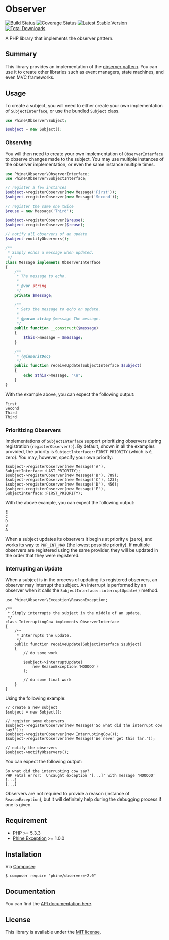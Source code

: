 Observer
========

[![Build Status][]](https://travis-ci.org/phine/lib-observer)
[![Coverage Status][]](https://coveralls.io/r/phine/lib-observer)
[![Latest Stable Version][]](https://packagist.org/packages/phine/observer)
[![Total Downloads][]](https://packagist.org/packages/phine/observer)

A PHP library that implements the observer pattern.

Summary
-------

This library provides an implementation of the [observer pattern][]. You can
use it to create other libraries such as event managers, state machines, and
even MVC frameworks.

Usage
-----

To create a subject, you will need to either create your own implementation
of `SubjectInterface`, or use the bundled `Subject` class.

```php
use Phine\Observer\Subject;

$subject = new Subject();
```

### Observing

You will then need to create your own implementation of `ObserverInterface`
to observe changes made to the subject. You may use multiple instances of
the observer implementation, or even the same instance multiple times.

```php
use Phine\Observer\ObserverInterface;
use Phine\Observer\SubjectInterface;

// register a few instances
$subject->registerObserver(new Message('First'));
$subject->registerObserver(new Message('Second'));

// register the same one twice
$reuse = new Message('Third');

$subject->registerObserver($reuse);
$subject->registerObserver($reuse);

// notify all observers of an update
$subject->notifyObservers();

/**
 * Simply echos a message when updated.
 */
class Message implements ObserverInterface
{
    /**
     * The message to echo.
     *
     * @var string
     */
    private $message;

    /**
     * Sets the message to echo on update.
     *
     * @param string $message The message.
     */
    public function __construct($message)
    {
        $this->message = $message;
    }

    /**
     * {@inheritDoc}
     */
    public function receiveUpdate(SubjectInterface $subject)
    {
        echo $this->message, "\n";
    }
}
```

With the example above, you can expect the following output:

    First
    Second
    Third
    Third

### Prioritizing Observers

Implementations of `SubjectInterface` support prioritizing observers during
registration (`registerObserver()`). By default, shown in all the examples
provided, the priority is `SubjectInterface::FIRST_PRIORITY` (which is `0`,
zero). You may, however, specify your own priority:

    $subject->registerObserver(new Message('A'), SubjectInterface::LAST_PRIORITY);
    $subject->registerObserver(new Message('B'), 789);
    $subject->registerObserver(new Message('C'), 123);
    $subject->registerObserver(new Message('D'), 456);
    $subject->registerObserver(new Message('E'), SubjectInterface::FIRST_PRIORITY);

With the above example, you can expect the following output:

    E
    C
    D
    B
    A

When a subject updates its observers it begins at priority `0` (zero), and works
its way to `PHP_INT_MAX` (the lowest possible priority). If multiple observers
are registered using the same provider, they will be updated in the order that
they were registered.

### Interrupting an Update

When a subject is in the process of updating its registered observers, an
observer may interrupt the subject. An interrupt is performed by an observer
when it calls the `SubjectInterface::interruptUpdate()` method.

    use Phine\Observer\Exception\ReasonException;

    /**
     * Simply interrupts the subject in the middle of an update.
     */
    class InterruptingCow implements ObserverInterface
    {
        /**
         * Interrupts the update.
         */
        public function receiveUpdate(SubjectInterface $subject)
        {
            // do some work

            $subject->interruptUpdate(
                new ReasonException('MOOOOO')
            );

            // do some final work
        }
    }

Using the following example:

    // create a new subject
    $subject = new Subject();

    // register some observers
    $subject->registerObserver(new Message('So what did the interrupt cow say?'));
    $subject->registerObserver(new InterruptingCow());
    $subject->registerObserver(new Message('We never get this far.'));

    // notify the observers
    $subject->notifyObservers();

You can expect the following output:

    So what did the interrupting cow say?
    PHP Fatal error:  Uncaught exception '[...]' with message 'MOOOOO' [...]
    [...]

Observers are not required to provide a reason (instance of `ReasonException`),
but it will definitely help during the debugging process if one is given.

Requirement
-----------

- PHP >= 5.3.3
- [Phine Exception][] >= 1.0.0

Installation
------------

Via [Composer][]:

    $ composer require "phine/observer=~2.0"

Documentation
-------------

You can find the [API documentation here][].

License
-------

This library is available under the [MIT license](LICENSE).

[Build Status]: https://travis-ci.org/phine/lib-observer.png?branch=master
[Coverage Status]: https://coveralls.io/repos/phine/lib-observer/badge.png
[Latest Stable Version]: https://poser.pugx.org/phine/observer/v/stable.png
[Total Downloads]: https://poser.pugx.org/phine/observer/downloads.png
[observer pattern]: http://en.wikipedia.org/wiki/Observer_pattern
[Phine Exception]: https://github.com/phine/lib-exception
[Composer]: http://getcomposer.org/
[API documentation here]: http://phine.github.io/lib-observer
